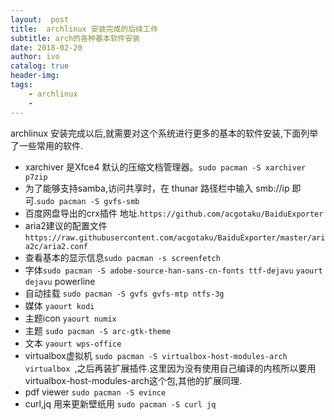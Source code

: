 ```yaml
---
layout:  post
title:  archlinux 安装完成的后续工作
subtitle: arch的各种基本软件安装
date: 2018-02-20
author: ivo
catalog: true
header-img:
tags:
    - archlinux
	- 
---
```

archlinux 安装完成以后,就需要对这个系统进行更多的基本的软件安装,下面列举了一些常用的软件.
- xarchiver 是Xfce4 默认的压缩文档管理器。`sudo pacman -S xarchiver p7zip`
- 为了能够支持samba,访问共享时，在 thunar 路径栏中输入 smb://ip 即可.`sudo pacman -S gvfs-smb`
- 百度网盘导出的crx插件 地址.`https://github.com/acgotaku/BaiduExporter`
- aria2建议的配置文件`https://raw.githubusercontent.com/acgotaku/BaiduExporter/master/aria2c/aria2.conf`
- 查看基本的显示信息`sudo pacman -s screenfetch`
- 字体`sudo pacman -S adobe-source-han-sans-cn-fonts ttf-dejavu` `yaourt dejavu`
powerline
- 自动挂载 `sudo pacman -S gvfs gvfs-mtp ntfs-3g` 
- 媒体 `yaourt kodi`
- 主题icon `yaourt numix`
- 主题 `sudo pacman -S arc-gtk-theme `
- 文本 `yaourt wps-office`
- virtualbox虚拟机 `sudo pacman -S virtualbox-host-modules-arch virtualbox `,之后再装扩展插件.这里因为没有使用自己编译的内核所以要用virtualbox-host-modules-arch这个包,其他的扩展同理.
- pdf viewer `sudo pacman -S evince`
- curl,jq 用来更新壁纸用 `sudo pacman -S curl jq`
